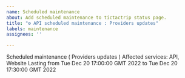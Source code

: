 ```yaml
---
name: Scheduled maintenance
about: Add scheduled maintenance to tictactrip status page.
title: "⚙️ API scheduled maintenance : Providers updates"
labels: maintenance
assignees: ''

---
```


Scheduled maintenance ( Providers updates )
Affected services: API, Website
Lasting from Tue Dec 20 17:00:00 GMT 2022 to Tue Dec 20 17:30:00 GMT 2022

<!--
start: 2022-12-20T17:00:00+00:00
end: 2022-12-20T18:00:00+00:00
expectedDown: API, Website
-->
